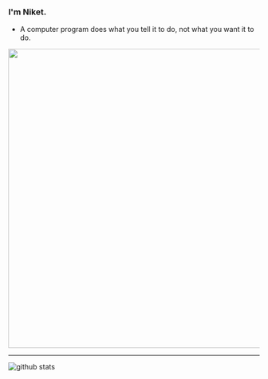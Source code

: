 
### I'm Niket.
* A computer program does what you tell it to do, not what you want it to do.


<img src="" width="600">



---------------------------------------------------------------------------------------------------------------------------------------------------------------------------------

 

![github stats](https://github-readme-stats.vercel.app/api?username=NiketKumardheeryan&show_icons=true)

